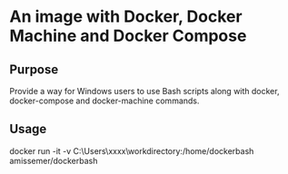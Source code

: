 An image with Docker, Docker Machine and Docker Compose
===========================================

Purpose
----

Provide a way for Windows users to use Bash scripts along with docker, docker-compose and docker-machine commands.

Usage
----

docker run -it -v C:\Users\xxxx\workdirectory:/home/dockerbash amissemer/dockerbash

